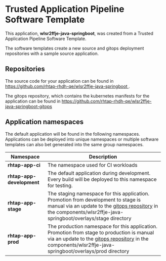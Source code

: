# Trusted Application Pipeline Software Template

This application, **wlsr2ffje-java-springboot**, was created from a Trusted Application Pipeline Software Template.

The software templates create a new source and gitops deployment repositories with a sample source application. 

## Repositories

The source code for your application can be found in [https://github.com/rhtap-rhdh-qe/wlsr2ffje-java-springboot ](https://github.com/rhtap-rhdh-qe/wlsr2ffje-java-springboot ).
 
The gitops repository, which contains the kubernetes manifests for the application can be found in 
[https://github.com/rhtap-rhdh-qe/wlsr2ffje-java-springboot-gitops ](https://github.com/rhtap-rhdh-qe/wlsr2ffje-java-springboot-gitops ) 

## Application namespaces 

The default application will be found in the following namespaces. Applications can be deployed into unique namespaces or multiple software templates can also bet generated into the same group namespaces.  

|  Namespace   |  Description   |  
| -------- | -------- |
| **rhtap-app-ci** | The namespace used for CI workloads |
| **rhtap-app-development** | The default application during development. Every build will be deployed to this namespace for testing. |
| **rhtap-app-stage** | The staging namespace for this application. Promotion from development to stage is manual via an update to the [gitops repository](https://github.com/rhtap-rhdh-qe/wlsr2ffje-java-springboot-gitops ) in the components/wlsr2ffje-java-springboot/overlays/stage directory |
| **rhtap-app-prod** | The production namespace for this application. Promotion from stage to production is manual via an update to the [gitops repository](https://github.com/rhtap-rhdh-qe/wlsr2ffje-java-springboot-gitops ) in the components/wlsr2ffje-java-springboot/overlays/prod directory |